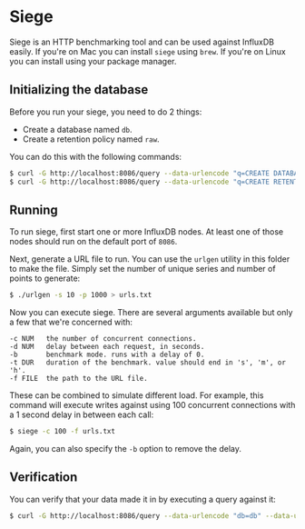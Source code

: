 Siege
=====

Siege is an HTTP benchmarking tool and can be used against InfluxDB easily.
If you're on Mac you can install `siege` using `brew`. If you're on Linux
you can install using your package manager.


## Initializing the database

Before you run your siege, you need to do 2 things:

- Create a database named `db`.
- Create a retention policy named `raw`.

You can do this with the following commands:

```sh
$ curl -G http://localhost:8086/query --data-urlencode "q=CREATE DATABASE db"
$ curl -G http://localhost:8086/query --data-urlencode "q=CREATE RETENTION POLICY raw ON db DURATION 1h REPLICATION 1 DEFAULT"
```


## Running

To run siege, first start one or more InfluxDB nodes. At least one of those
nodes should run on the default port of `8086`.

Next, generate a URL file to run. You can use the `urlgen` utility in this
folder to make the file. Simply set the number of unique series and number of
points to generate:

```sh
$ ./urlgen -s 10 -p 1000 > urls.txt
```

Now you can execute siege. There are several arguments available but only 
a few that we're concerned with:

```
-c NUM   the number of concurrent connections.
-d NUM   delay between each request, in seconds.
-b       benchmark mode. runs with a delay of 0.
-t DUR   duration of the benchmark. value should end in 's', 'm', or 'h'.
-f FILE  the path to the URL file.
```

These can be combined to simulate different load. For example, this command
will execute writes against using 100 concurrent connections with a 1 second
delay in between each call:

```sh
$ siege -c 100 -f urls.txt
```

Again, you can also specify the `-b` option to remove the delay.


## Verification

You can verify that your data made it in by executing a query against it:

```sh
$ curl -G http://localhost:8086/query --data-urlencode "db=db" --data-urlencode "q=SELECT sum(value) FROM cpu GROUP BY time(1h)"
```

